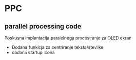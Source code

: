 # PPC
## parallel processing code

Poskusna implantacija paralelnega procesiranje za OLED ekran

- Dodana funkicja za centriranje teksta/stevilke
- dodana startup icona
